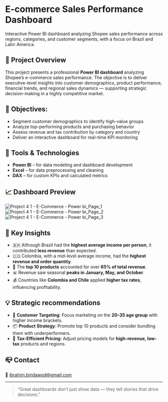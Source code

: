 # E-commerce Sales Performance Dashboard
Interactive Power BI dashboard analyzing Shopee sales performance across regions, categories, and customer segments, with a focus on Brazil and Latin America.

## 🎯 Project Overview

This project presents a professional **Power BI dashboard** analyzing Shopee’s e-commerce sales performance. The objective is to deliver executive-level insights into customer demographics, product performance, financial trends, and regional sales dynamics — supporting strategic decision-making in a highly competitive market.

## 📌 Objectives:

- Segment customer demographics to identify high-value groups
- Analyze top-performing products and purchasing behavior
- Assess revenue and tax contribution by category and country
- Deliver an interactive dashboard for real-time KPI monitoring

## 🧰 Tools & Technologies

- **Power BI** – for data modeling and dashboard development  
- **Excel** – for data preprocessing and cleaning  
- **DAX** – for custom KPIs and calculated metrics  

## 📈 Dashboard Preview

![Project 4 1 - E-Commerce - Power bi_Page_1](https://github.com/user-attachments/assets/691492b5-d67c-45f3-929e-739fd8d822a5)
![Project 4 1 - E-Commerce - Power bi_Page_2](https://github.com/user-attachments/assets/c9b8345c-e3d6-4aaa-83b9-d23f4d65406f)
![Project 4 1 - E-Commerce - Power bi_Page_3](https://github.com/user-attachments/assets/82049356-8794-4b6a-b817-e814c398f5e8)


## 🚀 Key Insights

- 🇧🇷 Although Brazil had the **highest average income per person**, it contributed **less revenue** than expected.
- 🇨🇴 Colombia, with a mid-level average income, had the **highest revenue and order quantity**.
- 🛒 The **top 10 products** accounted for over **65% of total revenue**.
- 📊 Revenue saw seasonal **peaks in January, May, and October**.
- 💰 Countries like **Colombia and Chile** applied **higher tax rates**, influencing profitability.


##  💡 Strategic recommendations

- 🎯 **Customer Targeting**: Focus marketing on the **20–35 age group** with higher income brackets.
- 📦 **Product Strategy**: Promote top 10 products and consider bundling them with underperformers.
- 💸 **Tax-Efficient Pricing**: Adjust pricing models for **high-revenue, low-tax** products and regions.


## 📪 Contact 

  📧 ibrahim.bindawod@gmail.com


---

> “Great dashboards don’t just show data — they tell stories that drive decisions.”






